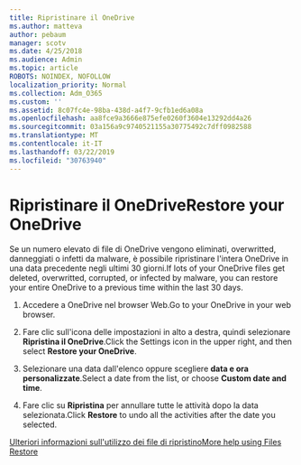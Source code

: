 ```yaml
---
title: Ripristinare il OneDrive
ms.author: matteva
author: pebaum
manager: scotv
ms.date: 4/25/2018
ms.audience: Admin
ms.topic: article
ROBOTS: NOINDEX, NOFOLLOW
localization_priority: Normal
ms.collection: Adm_O365
ms.custom: ''
ms.assetid: 8c07fc4e-98ba-438d-a4f7-9cfb1ed6a08a
ms.openlocfilehash: aa8fce9a3666e875efe0260f3604e13292dd4a26
ms.sourcegitcommit: 03a156a9c9740521155a30775492c7dff0982588
ms.translationtype: MT
ms.contentlocale: it-IT
ms.lasthandoff: 03/22/2019
ms.locfileid: "30763940"
---
```

# <a name="restore-your-onedrive"></a><span data-ttu-id="b6eb7-102">Ripristinare il OneDrive</span><span class="sxs-lookup"><span data-stu-id="b6eb7-102">Restore your OneDrive</span></span>

<span data-ttu-id="b6eb7-103">Se un numero elevato di file di OneDrive vengono eliminati, overwritted, danneggiati o infetti da malware, è possibile ripristinare l'intera OneDrive in una data precedente negli ultimi 30 giorni.</span><span class="sxs-lookup"><span data-stu-id="b6eb7-103">If lots of your OneDrive files get deleted, overwritted, corrupted, or infected by malware, you can restore your entire OneDrive to a previous time within the last 30 days.</span></span>
  
1. <span data-ttu-id="b6eb7-104">Accedere a OneDrive nel browser Web.</span><span class="sxs-lookup"><span data-stu-id="b6eb7-104">Go to your OneDrive in your web browser.</span></span>
    
2. <span data-ttu-id="b6eb7-105">Fare clic sull'icona delle impostazioni in alto a destra, quindi selezionare **Ripristina il OneDrive**.</span><span class="sxs-lookup"><span data-stu-id="b6eb7-105">Click the Settings icon in the upper right, and then select **Restore your OneDrive**.</span></span>
    
3. <span data-ttu-id="b6eb7-106">Selezionare una data dall'elenco oppure scegliere **data e ora personalizzate**.</span><span class="sxs-lookup"><span data-stu-id="b6eb7-106">Select a date from the list, or choose **Custom date and time**.</span></span>
    
4. <span data-ttu-id="b6eb7-107">Fare clic su **Ripristina** per annullare tutte le attività dopo la data selezionata.</span><span class="sxs-lookup"><span data-stu-id="b6eb7-107">Click **Restore** to undo all the activities after the date you selected.</span></span> 
    
[<span data-ttu-id="b6eb7-108">Ulteriori informazioni sull'utilizzo dei file di ripristino</span><span class="sxs-lookup"><span data-stu-id="b6eb7-108">More help using Files Restore</span></span>](https://go.microsoft.com/fwlink/?linkid=872874)
  

